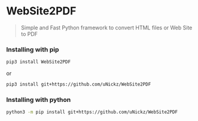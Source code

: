 # WebSite2PDF
> Simple and Fast Python framework to convert HTML files or Web Site to PDF

### Installing with pip

``` bash
pip3 install WebSite2PDF
```
or
``` bash
pip3 install git+https://github.com/uNickz/WebSite2PDF
```

### Installing with python

``` bash
python3 -m pip install git+https://github.com/uNickz/WebSite2PDF
```